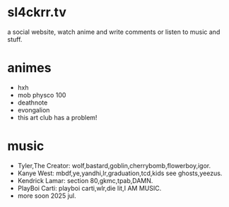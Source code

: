 # sl4ckrr.tv
a social website,
watch anime and write comments or listen to music and stuff.

# animes 
- hxh
- mob physco 100
- deathnote
- evongalion
- this art club has a problem!

# music
- Tyler,The Creator: wolf,bastard,goblin,cherrybomb,flowerboy,igor.
- Kanye West: mbdf,ye,yandhi,lr,graduation,tcd,kids see ghosts,yeezus.
- Kendrick Lamar: section 80,gkmc,tpab,DAMN.
- PlayBoi Carti: playboi carti,wlr,die lit,I AM MUSIC.
- more soon 2025 jul.
